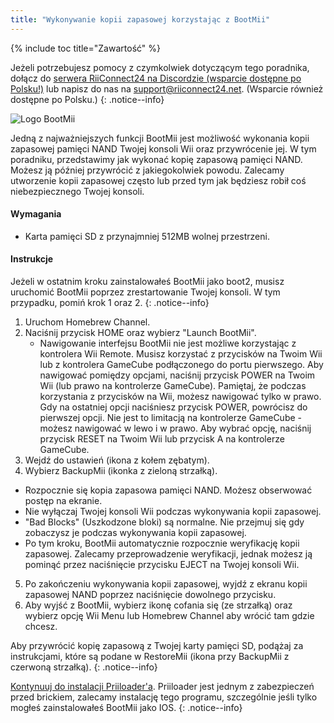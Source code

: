 ```yaml
---
title: "Wykonywanie kopii zapasowej korzystając z BootMii"
---
```


{% include toc title="Zawartość" %}

Jeżeli potrzebujesz pomocy z czymkolwiek dotyczącym tego poradnika, dołącz do [serwera RiiConnect24 na Discordzie (wsparcie dostępne po Polsku!)](https://discord.gg/b4Y7jfD) lub napisz do nas na [support@riiconnect24.net](mailto:support@riiconnect24.net). (Wsparcie również dostępne po Polsku.)
{: .notice--info}

![Logo BootMii](/images/bootmii.png)

Jedną z najważniejszych funkcji BootMii jest możliwość wykonania kopii zapasowej pamięci NAND Twojej konsoli Wii oraz przywrócenie jej. W tym poradniku, przedstawimy jak wykonać kopię zapasową pamięci NAND. Możesz ją później przywrócić z jakiegokolwiek powodu. Zalecamy utworzenie kopii zapasowej często lub przed tym jak będziesz robił coś niebezpiecznego Twojej konsoli.

#### Wymagania
* Karta pamięci SD z przynajmniej 512MB wolnej przestrzeni.

#### Instrukcje
Jeżeli w ostatnim kroku zainstalowałeś BootMii jako boot2, musisz uruchomić BootMii poprzez zrestartowanie Twojej konsoli. W tym przypadku, pomiń krok 1 oraz 2.
{: .notice--info}
1. Uruchom Homebrew Channel.
2. Naciśnij przycisk HOME oraz wybierz "Launch BootMii".
   - Nawigowanie interfejsu BootMii nie jest możliwe korzystając z kontrolera Wii Remote. Musisz korzystać z przycisków na Twoim Wii lub z kontrolera GameCube podłączonego do portu pierwszego. Aby nawigować pomiędzy opcjami, naciśnij przycisk POWER na Twoim Wii (lub prawo na kontrolerze GameCube). Pamiętaj, że podczas korzystania z przycisków na Wii, możesz nawigować tylko w prawo. Gdy na ostatniej opcji naciśniesz przycisk POWER, powrócisz do pierwszej opcji. Nie jest to limitacją na kontrolerze GameCube - możesz nawigować w lewo i w prawo. Aby wybrać opcję, naciśnij przycisk RESET na Twoim Wii lub przycisk A na kontrolerze GameCube.
3. Wejdź do ustawień (ikona z kołem zębatym).
4. Wybierz BackupMii (ikonka z zieloną strzałką).
- Rozpocznie się kopia zapasowa pamięci NAND. Możesz obserwować postęp na ekranie.
- Nie wyłączaj Twojej konsoli Wii podczas wykonywania kopii zapasowej.
- "Bad Blocks" (Uszkodzone bloki) są normalne. Nie przejmuj się gdy zobaczysz je podczas wykonywania kopii zapasowej.
- Po tym kroku, BootMii automatycznie rozpocznie weryfikację kopii zapasowej. Zalecamy przeprowadzenie weryfikacji, jednak możesz ją pominąć przez naciśnięcie przycisku EJECT na Twojej konsoli Wii.
5. Po zakończeniu wykonywania kopii zapasowej, wyjdź z ekranu kopii zapasowej NAND poprzez naciśnięcie dowolnego przycisku.
6. Aby wyjść z BootMii, wybierz ikonę cofania się (ze strzałką) oraz wybierz opcję Wii Menu lub Homebrew Channel aby wrócić tam gdzie chcesz.

Aby przywrócić kopię zapasową z Twojej karty pamięci SD, podążaj za instrukcjami, które są podane w RestoreMii (ikona przy BackupMii z czerwoną strzałką).
{: .notice--info}

[Kontynuuj do instalacji Priiloader'a](priiloader). Priiloader jest jednym z zabezpieczeń przed brickiem, zalecamy instalację tego programu, szczególnie jeśli tylko mogłeś zainstalowałeś BootMii jako IOS.
{: .notice--info}
